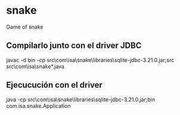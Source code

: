 # snake
Game of snake

## Compilarlo junto con el driver JDBC
javac -d bin -cp src\com\isa\snake\libraries\sqlite-jdbc-3.21.0.jar;src src\com\isa\snake\*.java

## Ejecucución con el driver
java -cp src\com\isa\snake\libraries\sqlite-jdbc-3.21.0.jar;bin com.isa.snake.Application
